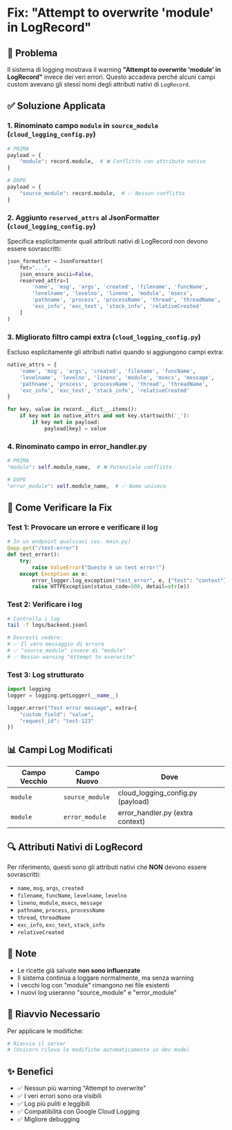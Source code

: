 # Fix: "Attempt to overwrite 'module' in LogRecord"

## 🐛 Problema

Il sistema di logging mostrava il warning **"Attempt to overwrite 'module' in LogRecord"** invece dei veri errori. Questo accadeva perché alcuni campi custom avevano gli stessi nomi degli attributi nativi di `LogRecord`.

## ✅ Soluzione Applicata

### 1. **Rinominato campo `module` in `source_module`** (`cloud_logging_config.py`)
```python
# PRIMA
payload = {
    "module": record.module,  # ❌ Conflitto con attributo nativo
}

# DOPO
payload = {
    "source_module": record.module,  # ✅ Nessun conflitto
}
```

### 2. **Aggiunto `reserved_attrs` al JsonFormatter** (`cloud_logging_config.py`)
Specifica esplicitamente quali attributi nativi di LogRecord non devono essere sovrascritti:
```python
json_formatter = JsonFormatter(
    fmt="...",
    json_ensure_ascii=False,
    reserved_attrs=[
        'name', 'msg', 'args', 'created', 'filename', 'funcName',
        'levelname', 'levelno', 'lineno', 'module', 'msecs',
        'pathname', 'process', 'processName', 'thread', 'threadName',
        'exc_info', 'exc_text', 'stack_info', 'relativeCreated'
    ]
)
```

### 3. **Migliorato filtro campi extra** (`cloud_logging_config.py`)
Escluso esplicitamente gli attributi nativi quando si aggiungono campi extra:
```python
native_attrs = {
    'name', 'msg', 'args', 'created', 'filename', 'funcName',
    'levelname', 'levelno', 'lineno', 'module', 'msecs', 'message',
    'pathname', 'process', 'processName', 'thread', 'threadName',
    'exc_info', 'exc_text', 'stack_info', 'relativeCreated'
}

for key, value in record.__dict__.items():
    if key not in native_attrs and not key.startswith('_'):
        if key not in payload:
            payload[key] = value
```

### 4. **Rinominato campo in error_handler.py**
```python
# PRIMA
"module": self.module_name,  # ❌ Potenziale conflitto

# DOPO
"error_module": self.module_name,  # ✅ Nome univoco
```

## 🧪 Come Verificare la Fix

### Test 1: Provocare un errore e verificare il log
```python
# In un endpoint qualsiasi (es. main.py)
@app.get("/test-error")
def test_error():
    try:
        raise ValueError("Questo è un test error!")
    except Exception as e:
        error_logger.log_exception("test_error", e, {"test": "context"})
        raise HTTPException(status_code=500, detail=str(e))
```

### Test 2: Verificare i log
```bash
# Controlla i log
tail -f logs/backend.jsonl

# Dovresti vedere:
# ✅ Il vero messaggio di errore
# ✅ "source_module" invece di "module"
# ✅ Nessun warning "Attempt to overwrite"
```

### Test 3: Log strutturato
```python
import logging
logger = logging.getLogger(__name__)

logger.error("Test error message", extra={
    "custom_field": "value",
    "request_id": "test-123"
})
```

## 📊 Campi Log Modificati

| Campo Vecchio | Campo Nuovo | Dove |
|--------------|-------------|------|
| `module` | `source_module` | cloud_logging_config.py (payload) |
| `module` | `error_module` | error_handler.py (extra context) |

## 🔍 Attributi Nativi di LogRecord

Per riferimento, questi sono gli attributi nativi che **NON** devono essere sovrascritti:
- `name`, `msg`, `args`, `created`
- `filename`, `funcName`, `levelname`, `levelno`
- `lineno`, `module`, `msecs`, `message`
- `pathname`, `process`, `processName`
- `thread`, `threadName`
- `exc_info`, `exc_text`, `stack_info`
- `relativeCreated`

## 📝 Note

- Le ricette già salvate **non sono influenzate**
- Il sistema continua a loggare normalmente, ma senza warning
- I vecchi log con "module" rimangono nei file esistenti
- I nuovi log useranno "source_module" e "error_module"

## 🚀 Riavvio Necessario

Per applicare le modifiche:
```bash
# Riavvia il server
# (Uvicorn rileva le modifiche automaticamente in dev mode)
```

## ✨ Benefici

- ✅ Nessun più warning "Attempt to overwrite"
- ✅ I veri errori sono ora visibili
- ✅ Log più puliti e leggibili
- ✅ Compatibilità con Google Cloud Logging
- ✅ Migliore debugging

